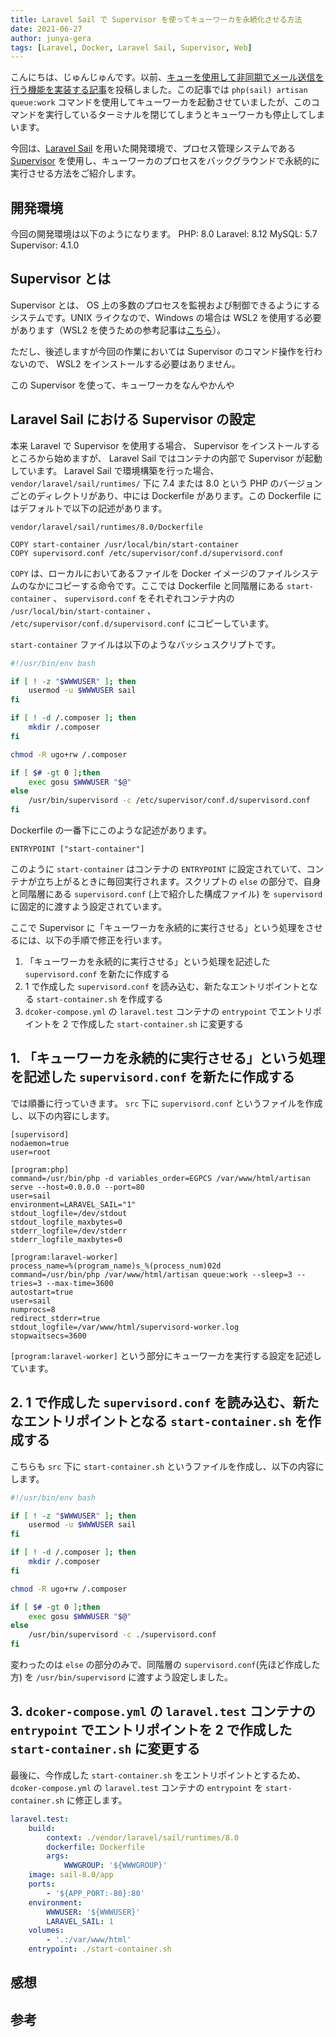 ```yaml
---
title: Laravel Sail で Supervisor を使ってキューワーカを永続化させる方法
date: 2021-06-27
author: junya-gera
tags: [Laravel, Docker, Laravel Sail, Supervisor, Web]
---
```


こんにちは、じゅんじゅんです。以前、[キューを使用して非同期でメール送信を行う機能を実装する記事](/implement-mail-function-with-queue-in-laravel/)を投稿しました。この記事では `php(sail) artisan queue:work` コマンドを使用してキューワーカを起動させていましたが、このコマンドを実行しているターミナルを閉じてしまうとキューワーカも停止してしまいます。

今回は、[Laravel Sail](https://readouble.com/laravel/8.x/ja/sail.html) を用いた開発環境で、プロセス管理システムである [Supervisor](http://supervisord.org/) を使用し、キューワーカのプロセスをバックグラウンドで永続的に実行させる方法をご紹介します。


## 開発環境
今回の開発環境は以下のようになります。
PHP: 8.0
Laravel: 8.12
MySQL: 5.7
Supervisor: 4.1.0

## Supervisor とは
Supervisor とは、 OS 上の多数のプロセスを監視および制御できるようにするシステムです。UNIX ライクなので、Windows の場合は WSL2 を使用する必要があります（WSL2 を使うための参考記事は[こちら](/windows-terminal-with-ubuntu/)）。

ただし、後述しますが今回の作業においては Supervisor のコマンド操作を行わないので、 WSL2 をインストールする必要はありません。

この Supervisor を使って、キューワーカをなんやかんや


## Laravel Sail における Supervisor の設定
本来 Laravel で Supervisor を使用する場合、 Supervisor をインストールするところから始めますが、 Laravel Sail ではコンテナの内部で Supervisor が起動しています。 Laravel Sail で環境構築を行った場合、`vendor/laravel/sail/runtimes/` 下に 7.4 または 8.0 という PHP のバージョンごとのディレクトリがあり、中には Dockerfile があります。この Dockerfile にはデフォルトで以下の記述があります。

`vendor/laravel/sail/runtimes/8.0/Dockerfile`
```
COPY start-container /usr/local/bin/start-container
COPY supervisord.conf /etc/supervisor/conf.d/supervisord.conf
```

`COPY` は、ローカルにおいてあるファイルを Docker イメージのファイルシステムのなかにコピーする命令です。ここでは Dockerfile と同階層にある `start-container` 、 `supervisord.conf` をそれぞれコンテナ内の `/usr/local/bin/start-container` 、 `/etc/supervisor/conf.d/supervisord.conf` にコピーしています。

`start-container` ファイルは以下のようなバッシュスクリプトです。
```sh
#!/usr/bin/env bash

if [ ! -z "$WWWUSER" ]; then
    usermod -u $WWWUSER sail
fi

if [ ! -d /.composer ]; then
    mkdir /.composer
fi

chmod -R ugo+rw /.composer

if [ $# -gt 0 ];then
    exec gosu $WWWUSER "$@"
else
    /usr/bin/supervisord -c /etc/supervisor/conf.d/supervisord.conf
fi
```

Dockerfile の一番下にこのような記述があります。
```
ENTRYPOINT ["start-container"]
```
このように `start-container` はコンテナの `ENTRYPOINT` に設定されていて、コンテナが立ち上がるときに毎回実行されます。スクリプトの `else` の部分で、自身と同階層にある `supervisord.conf` (上で紹介した構成ファイル) を `supervisord` に固定的に渡すよう設定されています。

ここで Supervisor に「キューワーカを永続的に実行させる」という処理をさせるには、以下の手順で修正を行います。

1.  「キューワーカを永続的に実行させる」という処理を記述した `supervisord.conf` を新たに作成する
2. 1 で作成した `supervisord.conf` を読み込む、新たなエントリポイントとなる `start-container.sh` を作成する
3. `dcoker-compose.yml` の `laravel.test` コンテナの `entrypoint` でエントリポイントを 2 で作成した `start-container.sh` に変更する

## 1.  「キューワーカを永続的に実行させる」という処理を記述した `supervisord.conf` を新たに作成する
では順番に行っていきます。 `src` 下に `supervisord.conf` というファイルを作成し、以下の内容にします。
```
[supervisord]
nodaemon=true
user=root

[program:php]
command=/usr/bin/php -d variables_order=EGPCS /var/www/html/artisan serve --host=0.0.0.0 --port=80
user=sail
environment=LARAVEL_SAIL="1"
stdout_logfile=/dev/stdout
stdout_logfile_maxbytes=0
stderr_logfile=/dev/stderr
stderr_logfile_maxbytes=0

[program:laravel-worker]
process_name=%(program_name)s_%(process_num)02d
command=/usr/bin/php /var/www/html/artisan queue:work --sleep=3 --tries=3 --max-time=3600
autostart=true
user=sail
numprocs=8
redirect_stderr=true
stdout_logfile=/var/www/html/supervisord-worker.log
stopwaitsecs=3600
```
`[program:laravel-worker]` という部分にキューワーカを実行する設定を記述しています。


## 2. 1 で作成した `supervisord.conf` を読み込む、新たなエントリポイントとなる `start-container.sh` を作成する
こちらも `src` 下に `start-container.sh` というファイルを作成し、以下の内容にします。
```sh
#!/usr/bin/env bash

if [ ! -z "$WWWUSER" ]; then
    usermod -u $WWWUSER sail
fi

if [ ! -d /.composer ]; then
    mkdir /.composer
fi

chmod -R ugo+rw /.composer

if [ $# -gt 0 ];then
    exec gosu $WWWUSER "$@"
else
    /usr/bin/supervisord -c ./supervisord.conf
fi
```
変わったのは `else` の部分のみで、同階層の `supervisord.conf`(先ほど作成した方) を `/usr/bin/supervisord` に渡すよう設定しました。

## 3. `dcoker-compose.yml` の `laravel.test` コンテナの `entrypoint` でエントリポイントを 2 で作成した `start-container.sh` に変更する
最後に、今作成した `start-container.sh` をエントリポイントとするため、 `dcoker-compose.yml` の `laravel.test` コンテナの `entrypoint` を `start-container.sh` に修正します。
```yml
laravel.test:
    build:
        context: ./vendor/laravel/sail/runtimes/8.0
        dockerfile: Dockerfile
        args:
            WWWGROUP: '${WWWGROUP}'
    image: sail-8.0/app
    ports:
        - '${APP_PORT:-80}:80'
    environment:
        WWWUSER: '${WWWUSER}'
        LARAVEL_SAIL: 1
    volumes:
        - '.:/var/www/html'
    entrypoint: ./start-container.sh
```

## 感想

## 参考
